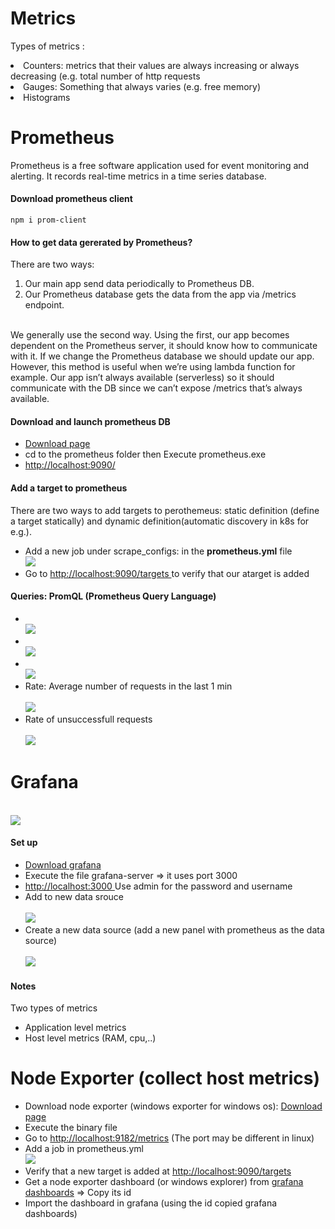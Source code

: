 # Metrics

Types of metrics :

<li>Counters: metrics that their values are always increasing or always decreasing (e.g. total number of http requests </li> 
<li>Gauges: Something that always varies (e.g. free memory)</li>
<li>Histograms</li>

# Prometheus

Prometheus is a free software application used for event monitoring and alerting. It records real-time metrics in a time series database.

#### Download prometheus client

`npm i prom-client` <br>

#### How to get data gererated by Prometheus? <br>

There are two ways:<br>

<ol>  
    <li>Our main app send data periodically to Prometheus DB.</li>
   <li>Our Prometheus database gets the data from the app via /metrics endpoint.</li>
</ol>
    <br>  
We generally use the second way.
Using the first, our app becomes dependent on the Prometheus server, it should know how to communicate with it. If we change the Prometheus database  we should update our app.
However, this method is useful when we’re using lambda function for example.
Our app isn’t always available (serverless) so it should communicate with the DB since we can’t expose /metrics that’s always available.

#### Download and launch prometheus DB

   <ul>
    <li><a href="https://prometheus.io/download/">Download page</a>  </li>
    <li>cd to the prometheus folder then Execute prometheus.exe</li>
    <li><a href="http://localhost:9090/">http://localhost:9090/</a>  </li>
    </ul>

#### Add a target to prometheus

There are two ways to add targets to perothemeus: static definition (define a target statically) and dynamic definition(automatic discovery in k8s for e.g.).

<ul>
    <li>Add a new job under scrape_configs: in the <b>prometheus.yml</b> file<br>
    <img   src="assets/imgs/add-target.PNG">
    </li>
    <li>Go to <a href="http://localhost:9090/targets"> http://localhost:9090/targets </a> to verify that our atarget is added</li>
</ul>

#### Queries: PromQL (Prometheus Query Language)

<ul>
    <li> <br>
   <img   src="assets/imgs/queries.PNG">
    </li>
    <li> <br>
   <img   src="assets/imgs/queries1.PNG">
    </li>
    <li> <br>
   <img   src="assets/imgs/queries2.PNG">
    </li>
    <li>Rate: Average number of requests in the last 1 min <br> <br>
   <img   src="assets/imgs/queries3.PNG">
    </li>
    </li>
    <li>Rate of unsuccessfull requests <br> <br>
   <img   src="assets/imgs/queries4.PNG">
    </li>

</ul>

# Grafana

<br>
 <img   src="assets/imgs/grafana.PNG">

#### Set up

<ul>
<li> <a href="https://grafana.com/get/?plcmt=top-nav&cta=downloads&tab=self-managed">Download grafana</a></li>
<li> Execute the file grafana-server => it uses port 3000</li>
<li> <a href="http://localhost:3000">http://localhost:3000 </a> Use admin for the password and username</li>
<li>  
Add to new data srouce <br>  <br>
 <img   src="assets/imgs/grafana1.PNG">
</li>
<li>  
Create a new data source (add a new panel with prometheus as the data source) <br>  <br>
 <img   src="assets/imgs/grafana2.png">
</li>

</ul>

#### Notes

Two types of metrics

<ul>
<li>Application level metrics </li>
<li>Host level  metrics (RAM, cpu,..) </li>
</ul>

# Node Exporter (collect host metrics)

<ul>

<li> Download node exporter (windows exporter for windows os):
<a href="https://github.com/prometheus-community/windows_exporter/releases"> Download page</a></li> 

<li> Execute the binary file</li>
<li> 
Go to <a href="http://localhost:9182/metrics"> http://localhost:9182/metrics</a>
(The port may be different in linux)
</li>
<li>
Add a job in prometheus.yml <br>
 <img   src="assets/imgs/node-explorer1.PNG">

   </li>
<li>Verify that a new target is added at  <a href="http://localhost:9090/targets">http://localhost:9090/targets</a></li>
<li>Get a node exporter dashboard (or windows explorer) from  
<a href="https://grafana.com/grafana/dashboards/14694-windows-exporter-dashboard/">grafana dashboards</a> => Copy its id
   
   </li>
<li>Import the dashboard in grafana (using the id copied grafana dashboards)  </li>
</ul>
